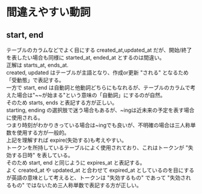 # 間違えやすい動詞
## start, end
テーブルのカラムなどでよく目にする created_at,updated_at だが、開始/終了を表したい場合も同様に started_at, ended_at とするのは間違い。  
正解は starts_at, ends_at.  
created, updated はテーブルが主語となり、作成or更新 "される" となるため「受動態」で表記する。  
一方で start, end は自動詞と他動詞どちらにもなれるが、テーブルのカラムで考えた場合は"~~が始まる"という意味の「自動詞」にするのが自然。  
そのため starts, ends と表記する方が正しい。  
starting, ending の選択肢で迷う場合もあるが、~ingは近未来の予定を表す場合に使用される。  
つまり時刻がわかりきっている場合は~ingでも良いが、不明確の場合は三人称単数を使用する方が一般的。  
上記を理解すれば expire(失効する)も考えやすい。  
トークンを所持しているテーブルによく使用されており、これはトークンが "失効する日時" を表している。  
そのため start, end と同じように expires_at と表記する。  
よく created_at や updated_at と合わせて expired_at としているのを目にするが英語の意味として考えると、トークンは "失効するもの" であって "失効されるもの" ではないため三人称単数で表記する方が正しい。  
　
